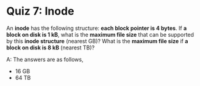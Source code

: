 # Quiz 7: Inode

An **inode** has the following structure: **each block pointer is 4 bytes**. If **a block on disk is 1 kB**, what is the **maximum file size** that can be supported by this **inode structure** (nearest GB)? What is the **maximum file size** if **a block on disk is 8 kB** (nearest TB)?

A: The answers are as follows,

- 16 GB
- 64 TB
